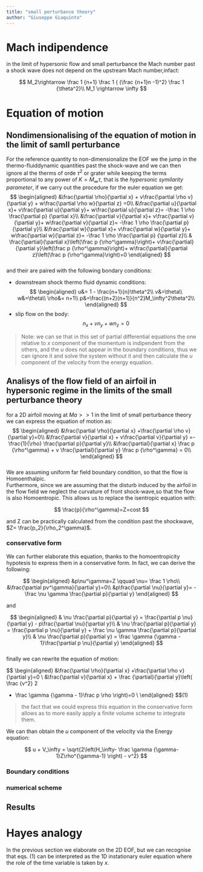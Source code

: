 ```yaml
---
title: "small perturbance theory" 
author: "Giuseppe Giaquinto" 
---
```


# Mach indipendence

in the limit of hypersonic flow  and small perturbance the Mach number past a
shock wave does not depend on the upstream Mach number,infact: 

$$
M_2\rightarrow \frac 1 {n+1} \frac 1 { (\frac {n+1}n -1)^2} \frac 1 {\theta^2}\\
M_1 \rightarrow \infty
$$

# Equation of motion

## Nondimensionalising of the equation of motion in the limit of samll perturbance

For the reference quantity to non-dimensionalize the EOF we the jump in the
thermo-fluiddynamic quantities past the shock-wave and we can then ignore al
the therms of orde $\tau^2$ or grater while keeping the terms proportional to
any power of $K=M_{\infty}\tau$, that is the *hypersonic symilarity parameter*,
if we carry out the procedure for the euler equation we get:  
$$
\begin{aligned}
&\frac{\partial \rho}{\partial x} + 
v\frac{\partial \rho v}{\partial y} +
w\frac{\partial \rho w}{\partial z} =0\\
&\frac{\partial u}{\partial x}+
v\frac{\partial u}{\partial y}+
w\frac{\partial u}{\partial z}= -\frac 1 \rho \frac{\partial p}
{\partial x}\\
&\frac{\partial v}{\partial x}+
v\frac{\partial v}{\partial y}+
w\frac{\partial v}{\partial z}= -\frac 1 \rho \frac{\partial p}
{\partial y}\\
&\frac{\partial w}{\partial x}+
v\frac{\partial w}{\partial y}+
w\frac{\partial w}{\partial z}= -\frac 1 \rho \frac{\partial p}
{\partial z}\\
& \frac{\partial}{\partial x}\left(\frac p {\rho^\gamma}\right)+
v\frac{\partial}{\partial y}\left(\frac p {\rho^\gamma}\right)+
w\frac{\partial}{\partial z}\left(\frac p {\rho^\gamma}\right)=0
\end{aligned}
$$  
and their are paired with the following bondary conditions:

- downstream shock thermo fluid dynamic conditions:  
  $$
  \begin{aligned}
  u&= 1 - \frac{n+1}{n}\theta^2\\
  v&=\theta\\
  w&=\theta\\
  \rho&= n+1\\
  p&=\frac{(n+2)(n+1)}{n^2}M_\infty^2\theta^2\\
  \end{aligned}
  $$  
- slip flow on the body:  
  $$n_x + vn_y+wn_z=0$$  

> Note: we can se that in this set of partial differential equations the one
> relative to $x$ component of the momentum is indipendent from the others, and
> the $u$ does not appear in the boundary conditions, thus we can ignore it and
> solve the system without it and then calculate the $u$ component of the
> velocity from the energy equation.  

## Analisys of the flow field of an airfoil in hypersonic regime in the limits of the small perturbance theory

for a 2D airfoil moving at $Ma>>1$ in the limit of small perturbance theory we 
can express the equation of motion as:  
$$
\begin{aligned}  
&\frac{\partial \rho}{\partial x} +\frac{\partial \rho v}{\partial y}=0\\
&\frac{\partial v}{\partial x} + v\frac{\partial v}{\partial y} =- \frac{1}{\rho} 
\frac{\partial p}{\partial y}\\
&\frac{\partial}{\partial x} \frac p {\rho^\gamma} + v \frac{\partial}{\partial y}
 \frac p {\rho^\gamma} = 0\\
\end{aligned}
$$  
We are assuming uniform far field boundary condition, so that the flow is Homoenthalpic.  
Furthermore, since we are assuming that the disturb induced by the airfoil in the
flow field we neglect the curvature of front shock-wave,so that the flow is also 
Homoentropic. This allows us to replace the isentropic equation  with:  

$$
\frac{p}{\rho^\gamma}=Z=cost
$$  

and Z can be practically calculated from the condition past the shockwave, $Z= \frac{p_2}{\rho_2^\gamma}$.  

### conservative form
We can further elaborate this equation, thanks to the homoentropicity hypotesis to
express them in a conservative form. In fact, we can derive the following:  

$$
\begin{aligned}
&p\nu^\gamma=Z \qquad \nu= \frac 1 \rho\\ 
&\frac{\partial pv^\gamma}{\partial y}=0\\
&p\frac{\partial \nu}{\partial y}= - \frac \nu \gamma \frac{\partial p}{\partial y}
\end{aligned}
$$  

and  

$$
\begin{aligned}
& \nu \frac{\partial p}{\partial y} =  \frac{\partial p \nu}{\partial y} -
p\frac{\partial \nu}{\partial y}\\
& \nu \frac{\partial p}{\partial y} =  \frac{\partial p \nu}{\partial y} +
\frac \nu \gamma \frac{\partial p}{\partial y}\\
& \nu \frac{\partial p}{\partial y} = \frac \gamma {\gamma - 1}\frac{\partial p \nu}{\partial y}
\end{aligned}
$$  
finally we can rewrite the equation of motion:  

$$
\begin{aligned}
&\frac{\partial \rho}{\partial x} +\frac{\partial \rho v}{\partial y}=0 \\
&\frac{\partial v}{\partial x} + \frac {\partial}{\partial y}\left( \frac {v^2} 2 
+ \frac \gamma {\gamma - 1}\frac p \rho \right)=0 \\
\end{aligned}
$$(1)

> the fact that we could express this equation in the conservative form allows as
> to more easily apply a finite volume scheme to integrate them.  

We can than obtain the $u$ component of the velocity via the Energy equation:  

$$
u + V_\infty = 
\sqrt{2\left(H_\infty- \frac \gamma {\gamma-1}Z\rho^{\gamma-1} \right) - v^2}
$$  

### Boundary conditions

### numerical scheme

## Results

# Hayes analogy

In the previous section we elaborate on the 2D EOF, but we can recognise that 
eqs. (1) can be interpreted as the 1D  instationary euler equation where the role
of the time variable is taken by $x$.
